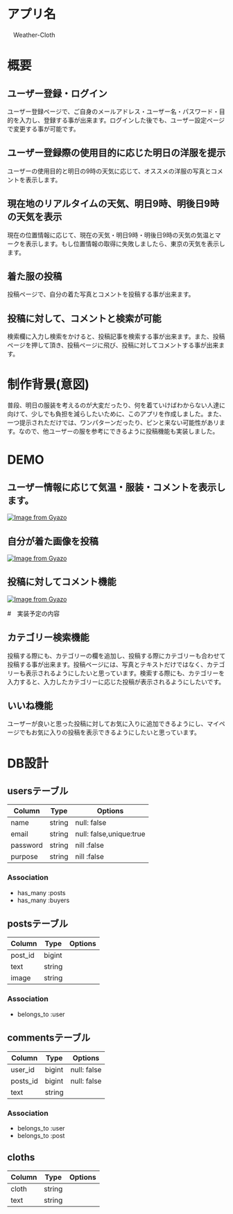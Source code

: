 # アプリ名

　Weather-Cloth
 
# 概要


 ## ユーザー登録・ログイン
 
 ユーザー登録ページで、ご自身のメールアドレス・ユーザー名・パスワード・目的を入力し、登録する事が出来ます。ログインした後でも、ユーザー設定ページで変更する事が可能です。


 ## ユーザー登録際の使用目的に応じた明日の洋服を提示
 
 ユーザーの使用目的と明日の9時の天気に応じて、オススメの洋服の写真とコメントを表示します。


 ## 現在地のリアルタイムの天気、明日9時、明後日9時の天気を表示
 
 現在の位置情報に応じて、現在の天気・明日9時・明後日9時の天気の気温とマークを表示します。もし位置情報の取得に失敗しましたら、東京の天気を表示します。


 ## 着た服の投稿
 
 投稿ページで、自分の着た写真とコメントを投稿する事が出来ます。


 ## 投稿に対して、コメントと検索が可能

検索欄に入力し検索をかけると、投稿記事を検索する事が出来ます。また、投稿ページを押して頂き、投稿ページに飛び、投稿に対してコメントする事が出来ます。


# 制作背景(意図)


  普段、明日の服装を考えるのが大変だったり、何を着ていけばわからない人達に向けて、少しでも負担を減らしたいために、このアプリを作成しました。また、一つ提示されただけでは、ワンパターンだったり、ピンと来ない可能性があリます。なので、他ユーザーの服を参考にできるように投稿機能も実装しました。
  
# DEMO

 ## ユーザー情報に応じて気温・服装・コメントを表示します。
 
 
 [![Image from Gyazo](https://i.gyazo.com/0dc4072dc834da13262329a55c916b60.png)](https://gyazo.com/0dc4072dc834da13262329a55c916b60)
 
 
 ## 自分が着た画像を投稿
 
 
 [![Image from Gyazo](https://i.gyazo.com/606057b5c4ad7f5ef88a1a70cb52ed35.png)](https://gyazo.com/606057b5c4ad7f5ef88a1a70cb52ed35)
 
 
 ## 投稿に対してコメント機能
 
 
 [![Image from Gyazo](https://i.gyazo.com/ecc1dbde34bcc8262174163343fbd0a0.png)](https://gyazo.com/ecc1dbde34bcc8262174163343fbd0a0)

#　実装予定の内容

  ## カテゴリー検索機能
  
  投稿する際にも、カテゴリーの欄を追加し、投稿する際にカテゴリーも合わせて投稿する事が出来ます。投稿ページには、写真とテキストだけではなく、カテゴリーも表示されるようにしたいと思っています。検索する際にも、カテゴリーを入力すると、入力したカテゴリーに応じた投稿が表示されるようにしたいです。
  
  
  ## いいね機能
  
  ユーザーが良いと思った投稿に対してお気に入りに追加できるようにし、マイページでもお気に入りの投稿を表示できるようにしたいと思っています。


# DB設計
## usersテーブル
|Column|Type|Options|
|------|----|-------|
|name|string|null: false|
|email|string|null: false,unique:true|
|password|string|nill :false|
|purpose|string|nill :false|

### Association
- has_many :posts
- has_many :buyers


## postsテーブル
|Column|Type|Options|
|------|----|-------|
|post_id|bigint||
|text|string||
|image|string||
### Association
- belongs_to :user


## commentsテーブル
|Column|Type|Options|
|------|----|-------|
|user_id|bigint|null: false|
|posts_id|bigint|null: false|
|text|string||
### Association
- belongs_to :user
- belongs_to :post


## cloths
|Column|Type|Options|
|------|----|-------|
|cloth|string||
|text|string||

